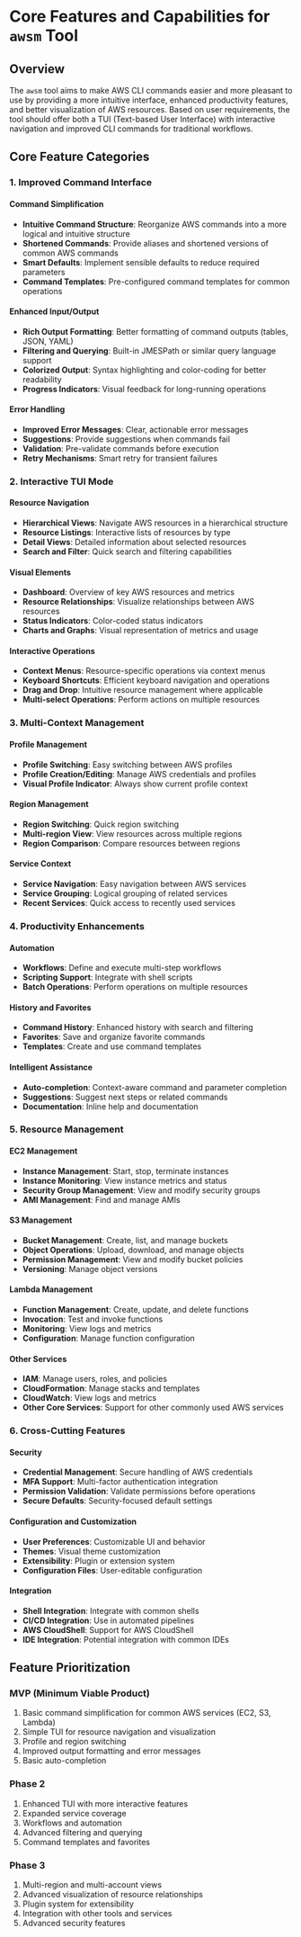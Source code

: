 # Core Features and Capabilities for `awsm` Tool

## Overview
The `awsm` tool aims to make AWS CLI commands easier and more pleasant to use by providing a more intuitive interface, enhanced productivity features, and better visualization of AWS resources. Based on user requirements, the tool should offer both a TUI (Text-based User Interface) with interactive navigation and improved CLI commands for traditional workflows.

## Core Feature Categories

### 1. Improved Command Interface

#### Command Simplification
- **Intuitive Command Structure**: Reorganize AWS commands into a more logical and intuitive structure
- **Shortened Commands**: Provide aliases and shortened versions of common AWS commands
- **Smart Defaults**: Implement sensible defaults to reduce required parameters
- **Command Templates**: Pre-configured command templates for common operations

#### Enhanced Input/Output
- **Rich Output Formatting**: Better formatting of command outputs (tables, JSON, YAML)
- **Filtering and Querying**: Built-in JMESPath or similar query language support
- **Colorized Output**: Syntax highlighting and color-coding for better readability
- **Progress Indicators**: Visual feedback for long-running operations

#### Error Handling
- **Improved Error Messages**: Clear, actionable error messages
- **Suggestions**: Provide suggestions when commands fail
- **Validation**: Pre-validate commands before execution
- **Retry Mechanisms**: Smart retry for transient failures

### 2. Interactive TUI Mode

#### Resource Navigation
- **Hierarchical Views**: Navigate AWS resources in a hierarchical structure
- **Resource Listings**: Interactive lists of resources by type
- **Detail Views**: Detailed information about selected resources
- **Search and Filter**: Quick search and filtering capabilities

#### Visual Elements
- **Dashboard**: Overview of key AWS resources and metrics
- **Resource Relationships**: Visualize relationships between AWS resources
- **Status Indicators**: Color-coded status indicators
- **Charts and Graphs**: Visual representation of metrics and usage

#### Interactive Operations
- **Context Menus**: Resource-specific operations via context menus
- **Keyboard Shortcuts**: Efficient keyboard navigation and operations
- **Drag and Drop**: Intuitive resource management where applicable
- **Multi-select Operations**: Perform actions on multiple resources

### 3. Multi-Context Management

#### Profile Management
- **Profile Switching**: Easy switching between AWS profiles
- **Profile Creation/Editing**: Manage AWS credentials and profiles
- **Visual Profile Indicator**: Always show current profile context

#### Region Management
- **Region Switching**: Quick region switching
- **Multi-region View**: View resources across multiple regions
- **Region Comparison**: Compare resources between regions

#### Service Context
- **Service Navigation**: Easy navigation between AWS services
- **Service Grouping**: Logical grouping of related services
- **Recent Services**: Quick access to recently used services

### 4. Productivity Enhancements

#### Automation
- **Workflows**: Define and execute multi-step workflows
- **Scripting Support**: Integrate with shell scripts
- **Batch Operations**: Perform operations on multiple resources

#### History and Favorites
- **Command History**: Enhanced history with search and filtering
- **Favorites**: Save and organize favorite commands
- **Templates**: Create and use command templates

#### Intelligent Assistance
- **Auto-completion**: Context-aware command and parameter completion
- **Suggestions**: Suggest next steps or related commands
- **Documentation**: Inline help and documentation

### 5. Resource Management

#### EC2 Management
- **Instance Management**: Start, stop, terminate instances
- **Instance Monitoring**: View instance metrics and status
- **Security Group Management**: View and modify security groups
- **AMI Management**: Find and manage AMIs

#### S3 Management
- **Bucket Management**: Create, list, and manage buckets
- **Object Operations**: Upload, download, and manage objects
- **Permission Management**: View and modify bucket policies
- **Versioning**: Manage object versions

#### Lambda Management
- **Function Management**: Create, update, and delete functions
- **Invocation**: Test and invoke functions
- **Monitoring**: View logs and metrics
- **Configuration**: Manage function configuration

#### Other Services
- **IAM**: Manage users, roles, and policies
- **CloudFormation**: Manage stacks and templates
- **CloudWatch**: View logs and metrics
- **Other Core Services**: Support for other commonly used AWS services

### 6. Cross-Cutting Features

#### Security
- **Credential Management**: Secure handling of AWS credentials
- **MFA Support**: Multi-factor authentication integration
- **Permission Validation**: Validate permissions before operations
- **Secure Defaults**: Security-focused default settings

#### Configuration and Customization
- **User Preferences**: Customizable UI and behavior
- **Themes**: Visual theme customization
- **Extensibility**: Plugin or extension system
- **Configuration Files**: User-editable configuration

#### Integration
- **Shell Integration**: Integrate with common shells
- **CI/CD Integration**: Use in automated pipelines
- **AWS CloudShell**: Support for AWS CloudShell
- **IDE Integration**: Potential integration with common IDEs

## Feature Prioritization

### MVP (Minimum Viable Product)
1. Basic command simplification for common AWS services (EC2, S3, Lambda)
2. Simple TUI for resource navigation and visualization
3. Profile and region switching
4. Improved output formatting and error messages
5. Basic auto-completion

### Phase 2
1. Enhanced TUI with more interactive features
2. Expanded service coverage
3. Workflows and automation
4. Advanced filtering and querying
5. Command templates and favorites

### Phase 3
1. Multi-region and multi-account views
2. Advanced visualization of resource relationships
3. Plugin system for extensibility
4. Integration with other tools and services
5. Advanced security features